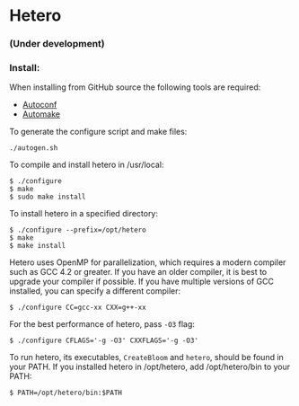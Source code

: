 # Hetero 

### (Under development)
                     
              
### Install:
When installing from GitHub source the following tools are required:

* [Autoconf](http://www.gnu.org/software/autoconf)
* [Automake](http://www.gnu.org/software/automake)

To generate the configure script and make files:

```
./autogen.sh
```

To compile and install hetero in /usr/local:

```
$ ./configure
$ make
$ sudo make install
```
To install hetero in a specified directory:

```
$ ./configure --prefix=/opt/hetero
$ make 
$ make install 
```

Hetero uses OpenMP for parallelization, which requires a modern compiler such as GCC 4.2 or greater. If you have an older compiler, it is best to upgrade your compiler if possible. If you have multiple versions of GCC installed, you can specify a different compiler:

```
$ ./configure CC=gcc-xx CXX=g++-xx 
```

For the best performance of hetero, pass `-O3` flag:  

```
$ ./configure CFLAGS='-g -O3' CXXFLAGS='-g -O3' 
```

To run hetero, its executables, `CreateBloom` and `hetero`, should be found in your PATH. If you installed hetero in /opt/hetero, add /opt/hetero/bin to your PATH:

```
$ PATH=/opt/hetero/bin:$PATH
```

